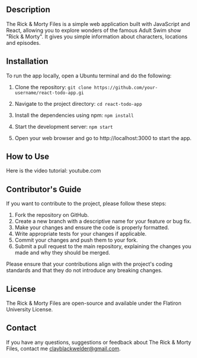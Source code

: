 <!-- Project 2, "The Rick & Morty Files" -->

## Description
The Rick & Morty Files is a simple web application built with JavaScript and React, allowing you to explore wonders of the famous Adult Swim show "Rick & Morty". It gives you simple information about characters, locations and episodes.


## Installation
To run the app locally, open a Ubuntu terminal and do the following:

1. Clone the repository:
`git clone https://github.com/your-username/react-todo-app.gi`

2. Navigate to the project directory:
`cd react-todo-app`

3. Install the dependencies using npm:
`npm install`

4. Start the development server:
`npm start`

5. Open your web browser and go to http://localhost:3000 to start the app.


## How to Use
Here is the video tutorial: youtube.com

## Contributor's Guide
If you want to contribute to the project, please follow these steps:

1. Fork the repository on GitHub.
2. Create a new branch with a descriptive name for your feature or bug fix.
3. Make your changes and ensure the code is properly formatted.
4. Write appropriate tests for your changes if applicable.
5. Commit your changes and push them to your fork.
6. Submit a pull request to the main repository, explaining the changes you made and why they should be merged.

Please ensure that your contributions align with the project's coding standards and that they do not introduce any breaking changes.


## License
The Rick & Morty Files are open-source and available under the Flatiron University License.


## Contact
If you have any questions, suggestions or feedback about The Rick & Morty Files, contact me clayblackwelder@gmail.com.